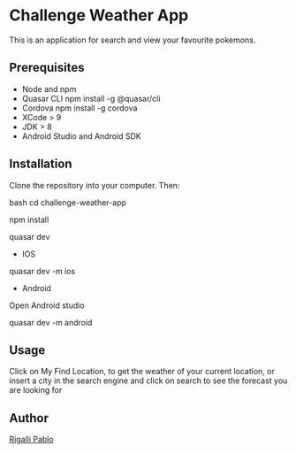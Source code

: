 # Challenge Weather App

This is an application for search and view your favourite pokemons.

## Prerequisites

- Node and npm
- Quasar CLI npm install -g @quasar/cli
- Cordova npm install -g cordova
- XCode > 9
- JDK > 8
- Android Studio and Android SDK


## Installation

 Clone the repository into your computer.
 Then:

bash
cd challenge-weather-app

npm install

quasar dev

- IOS

quasar dev -m ios

- Android

 Open Android studio

quasar dev -m android



## Usage



Click on My Find Location, to get the weather of your current location, or insert a city in the search engine and click on search to see the forecast you are looking for




## Author

[Rigalli Pablo](https://www.linkedin.com/in/pablo-rigalli-376a04189/)
